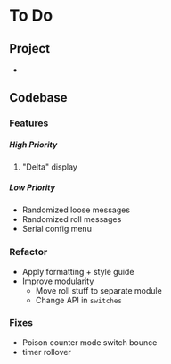 # To Do

## Project

- 

## Codebase

### Features

##### High Priority

1. "Delta" display

##### Low Priority

- Randomized loose messages
- Randomized roll messages
- Serial config menu

### Refactor

- Apply formatting + style guide
- Improve modularity
  - Move roll stuff to separate module
  - Change API in `switches`

### Fixes

- Poison counter mode switch bounce
- timer rollover
